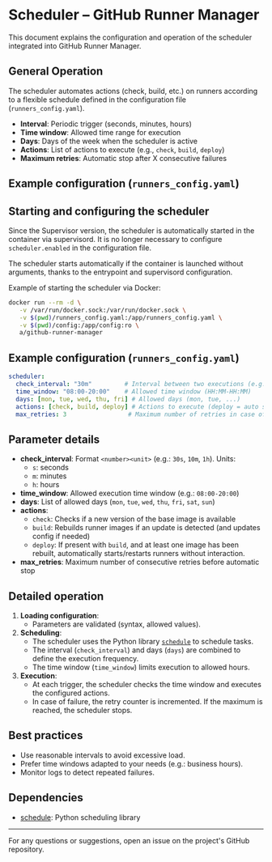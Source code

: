
# Scheduler – GitHub Runner Manager

This document explains the configuration and operation of the scheduler integrated into GitHub Runner Manager.

## General Operation

The scheduler automates actions (check, build, etc.) on runners according to a flexible schedule defined in the configuration file (`runners_config.yaml`).

- **Interval**: Periodic trigger (seconds, minutes, hours)
- **Time window**: Allowed time range for execution
- **Days**: Days of the week when the scheduler is active
- **Actions**: List of actions to execute (e.g., `check`, `build`, `deploy`)
- **Maximum retries**: Automatic stop after X consecutive failures

## Example configuration (`runners_config.yaml`)

## Starting and configuring the scheduler

Since the Supervisor version, the scheduler is automatically started in the container via supervisord. It is no longer necessary to configure `scheduler.enabled` in the configuration file.

The scheduler starts automatically if the container is launched without arguments, thanks to the entrypoint and supervisord configuration.

Example of starting the scheduler via Docker:

```bash
docker run --rm -d \
   -v /var/run/docker.sock:/var/run/docker.sock \
   -v $(pwd)/runners_config.yaml:/app/runners_config.yaml \
   -v $(pwd)/config:/app/config:ro \
   a/github-runner-manager
```

## Example configuration (`runners_config.yaml`)

```yaml
scheduler:
  check_interval: "30m"         # Interval between two executions (e.g.: 30s, 10m, 1h)
  time_window: "08:00-20:00"    # Allowed time window (HH:MM-HH:MM)
  days: [mon, tue, wed, thu, fri] # Allowed days (mon, tue, ...)
  actions: [check, build, deploy] # Actions to execute (deploy = auto start runners after build)
  max_retries: 3                 # Maximum number of retries in case of failure
```

## Parameter details

- **check_interval**: Format `<number><unit>` (e.g.: `30s`, `10m`, `1h`). Units:
   - `s`: seconds
   - `m`: minutes
   - `h`: hours
- **time_window**: Allowed execution time window (e.g.: `08:00-20:00`)
- **days**: List of allowed days (`mon`, `tue`, `wed`, `thu`, `fri`, `sat`, `sun`)
- **actions**:
   - `check`: Checks if a new version of the base image is available
   - `build`: Rebuilds runner images if an update is detected (and updates config if needed)
   - `deploy`: If present with `build`, and at least one image has been rebuilt, automatically starts/restarts runners without interaction.
- **max_retries**: Maximum number of consecutive retries before automatic stop

## Detailed operation

1. **Loading configuration**:
   - Parameters are validated (syntax, allowed values).
2. **Scheduling**:
   - The scheduler uses the Python library [`schedule`](https://schedule.readthedocs.io/) to schedule tasks.
   - The interval (`check_interval`) and days (`days`) are combined to define the execution frequency.
   - The time window (`time_window`) limits execution to allowed hours.
3. **Execution**:
   - At each trigger, the scheduler checks the time window and executes the configured actions.
   - In case of failure, the retry counter is incremented. If the maximum is reached, the scheduler stops.

## Best practices

- Use reasonable intervals to avoid excessive load.
- Prefer time windows adapted to your needs (e.g.: business hours).
- Monitor logs to detect repeated failures.

## Dependencies

- [schedule](https://pypi.org/project/schedule/): Python scheduling library

---

For any questions or suggestions, open an issue on the project's GitHub repository.
